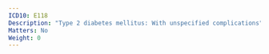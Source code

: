 ```yaml
---
ICD10: E118
Description: "Type 2 diabetes mellitus: With unspecified complications"
Matters: No
Weight: 0
---
```


